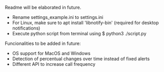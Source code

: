 Readme will be elaborated in future.

- Rename settings_example.ini to settings.ini
- For Linux, make sure to apt install 'libnotify-bin' (required for desktop notifications)
- Execute python script from terminal using $ python3 ./script.py

Funcionalities to be added in future:

- OS support for MacOS and Windows
- Detection of percentual changes over time instead of fixed alerts
- Different API to increase call frequency
